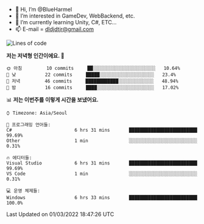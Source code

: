 - 👋 Hi, I’m @BlueHarmel
- 👀 I’m interested in GameDev, WebBackend, etc.
- 🌱 I’m currently learning Unity, C#, ETC...
- 📫 E-mail = dldjdtjr@gmail.com
  <!--START_SECTION:waka-->
![Lines of code](https://img.shields.io/badge/%EC%A0%80%EB%8A%94%20%EC%97%AC%ED%83%9C%EA%B9%8C%EC%A7%80%20--738%20Thousand%20%EC%A4%84%EC%9D%98%20%EC%BD%94%EB%93%9C%EB%A5%BC%20%EC%9E%91%EC%84%B1%ED%96%88%EC%96%B4%EC%9A%94.-blue)

**저는 저녁형 인간이에요. 🦉** 

```text
🌞 아침         10 commits     ██░░░░░░░░░░░░░░░░░░░░░░░   10.64% 
🌆 낮　         22 commits     █████░░░░░░░░░░░░░░░░░░░░   23.4% 
🌃 저녁         46 commits     ████████████░░░░░░░░░░░░░   48.94% 
🌙 밤　         16 commits     ████░░░░░░░░░░░░░░░░░░░░░   17.02%

```


📊 **저는 이번주를 이렇게 시간을 보냈어요.** 

```text
⌚︎ Timezone: Asia/Seoul

💬 프로그래밍 언어들: 
C#                       6 hrs 31 mins       █████████████████████████   99.69% 
Other                    1 min               ░░░░░░░░░░░░░░░░░░░░░░░░░   0.31%

🔥 에디터들: 
Visual Studio            6 hrs 31 mins       █████████████████████████   99.69% 
VS Code                  1 min               ░░░░░░░░░░░░░░░░░░░░░░░░░   0.31%

💻 운영 체제들: 
Windows                  6 hrs 33 mins       █████████████████████████   100.0%

```


 Last Updated on 01/03/2022 18:47:26 UTC
<!--END_SECTION:waka-->
<!---
BlueHarmel/BlueHarmel is a ✨ special ✨ repository because its `README.md` (this file) appears on your GitHub profile.
You can click the Preview link to take a look at your changes.
--->

